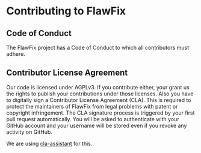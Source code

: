 <!--
 Copyright (C) 2023 Tim Bastin, Sebastian Kawelke, l3montree UG (haftungsbeschraenkt)
 
 This program is free software: you can redistribute it and/or modify
 it under the terms of the GNU Affero General Public License as
 published by the Free Software Foundation, either version 3 of the
 License, or (at your option) any later version.
 
 This program is distributed in the hope that it will be useful,
 but WITHOUT ANY WARRANTY; without even the implied warranty of
 MERCHANTABILITY or FITNESS FOR A PARTICULAR PURPOSE.  See the
 GNU Affero General Public License for more details.
 
 You should have received a copy of the GNU Affero General Public License
 along with this program.  If not, see <http://www.gnu.org/licenses/>.
-->

# Contributing to FlawFix

## Code of Conduct

The FlawFix project has a Code of Conduct
to which all contributors must adhere.

## Contributor License Agreement

Our code is licensed under AGPLv3. If you contribute either, your grant us the rights to publish your contributions under those licenses. Also you have to digitally sign a Contributor License Agreement (CLA). This is required to protect the maintainers of FlawFix from legal problems with patent or copyright infringement. The CLA signature process is triggered by your first pull request automatically. You will be asked to authenticate with your GitHub account and your username will be stored even if you revoke any activity on GitHub.

We are using [cla-assistant](https://github.com/cla-assistant/cla-assistant) for this.